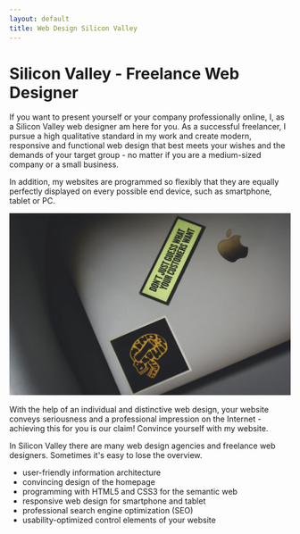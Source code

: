 ```yaml
---
layout: default
title: Web Design Silicon Valley
---
```


# Silicon Valley - Freelance Web Designer

If you want to present yourself or your company professionally online, I, as a Silicon Valley web designer am here for you. As a successful freelancer, I pursue a high qualitative standard in my work and create modern, responsive and functional web design that best meets your wishes and the demands of your target group - no matter if you are a medium-sized company or a small business. 

In addition, my websites are programmed so flexibly that they are equally perfectly displayed on every possible end device, such as smartphone, tablet or PC.

<img src="/siliconvalley.png">

With the help of an individual and distinctive web design, your website conveys seriousness and a professional impression on the Internet - achieving this for you is our claim! Convince yourself with my website.


In Silicon Valley there are many web design agencies and freelance web designers. Sometimes it's easy to lose the overview.

* user-friendly information architecture
* convincing design of the homepage
* programming with HTML5 and CSS3 for the semantic web
* responsive web design for smartphone and tablet
* professional search engine optimization (SEO)
* usability-optimized control elements of your website

